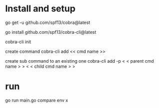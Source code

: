# Install and setup

go get -u github.com/spf13/cobra@latest

go install github.com/spf13/cobra-cli@latest

cobra-cli init

create command
cobra-cli add << cmd name >>

create sub command to an existing one
cobra-cli add -p < < parent cmd name > > < < child cmd name > > 

# run

go run main.go compare env x
